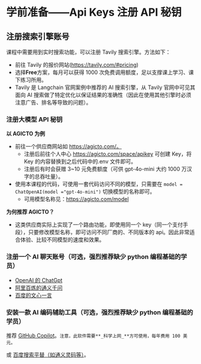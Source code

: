 # 学前准备——Api Keys 注册 API 秘钥

## 注册搜索引擎账号

课程中需要用到实时搜索功能，可以注册 Tavily 搜索引擎。方法如下：

- 前往 Tavily 的报价网站(https://tavily.com/#pricing)
- 选择**Free**方案，每月可以获得 1000 次免费调用额度，足以支撑课上学习、课下练习所用。
- Tavily 是 Langchain 官网案例中推荐的 AI 搜索引擎，从 Tavily 官网中可见其面向 AI 搜索做了特定优化以保证结果的准确性（因此在使用其他引擎时必须注意广告、排名等导致的问题）。

### 注册大模型 API 秘钥

**以 AGICTO 为例**

- 前往一个供应商网站如 https://agicto.com/。
  - 注册后前往个人中心 https://agicto.com/space/apikey 可创建 Key，将 Key 的内容替换到之后代码中的.env 文件即可。
  - 注册后有时会获赠 3~10 元免费额度（可供 gpt-4o-mini 大约 1000 万汉字的总吞吐量）。
- 使用本课程的代码，可使用一套代码访问不同的模型，只需要在 `model = ChatOpenAI(model ="gpt-4o-mini")` 切换模型的名称即可。
  - 可用模型名称见：https://agicto.com/model

**为何推荐 AGICTO？**

- 这类供应商实际上实现了一个路由功能，即使用同一个 key（同一个支付手段），只要修改模型名称，即可访问不同厂商的、不同版本的 api。因此非常适合体验、比较不同模型的速度和效果。

### 注册一个 AI 聊天账号（可选，强烈推荐缺少 python 编程基础的学员）

- [OpenAI 的 ChatGpt](https://chat.openai.com)
- [阿里百炼的通义千问](https://bailian.console.aliyun.com/?tab=model#/efm/model_experience_center/text)
- [百度的文心一言](https://yiyan.baidu.com/)

### 安装一款 AI 编码辅助工具（可选，强烈推荐缺少 python 编程基础的学员）

推荐 [GitHub Copilot](https://github.com/features/copilot)。`注意，此软件需要**_科学上网_**方可使用，每年费用 100 美元。`

或 [百度搜索平替（如通义灵码等）](https://www.baidu.com/s?wd=github%20copilot%20%E6%9B%BF%E4%BB%A3%E5%93%81&rsv_spt=1&rsv_iqid=0xfde882400036abae&issp=1&f=8&rsv_bp=1&rsv_idx=2&ie=utf-8&rqlang=cn&tn=baiduhome_pg&rsv_dl=tb&rsv_enter=1&oq=github%2520copilot&rsv_t=9d80Hm3U8SHap6VPDrqgNx6LnR2%2BNOOQx2tJBIM1r7Rfqln16q%2BLhB3E%2BHcAsaN%2FvC6h&rsv_btype=t&inputT=3291&rsv_sug3=23&rsv_sug1=9&rsv_sug7=100&rsv_pq=ec4a65ba0000d781&rsv_sug2=0&rsv_sug4=4087)。
